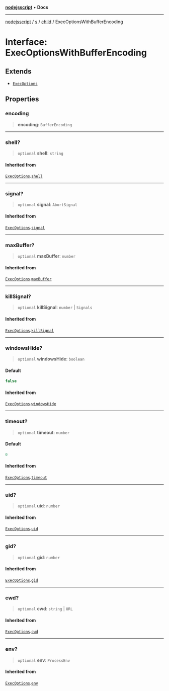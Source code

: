 [**nodejsscript**](../../../../../README.md) • **Docs**

***

[nodejsscript](../../../../../README.md) / [s](../../../README.md) / [child](../README.md) / ExecOptionsWithBufferEncoding

# Interface: ExecOptionsWithBufferEncoding

## Extends

- [`ExecOptions`](ExecOptions.md)

## Properties

### encoding

> **encoding**: `BufferEncoding`

***

### shell?

> `optional` **shell**: `string`

#### Inherited from

[`ExecOptions`](ExecOptions.md).[`shell`](ExecOptions.md#shell)

***

### signal?

> `optional` **signal**: `AbortSignal`

#### Inherited from

[`ExecOptions`](ExecOptions.md).[`signal`](ExecOptions.md#signal)

***

### maxBuffer?

> `optional` **maxBuffer**: `number`

#### Inherited from

[`ExecOptions`](ExecOptions.md).[`maxBuffer`](ExecOptions.md#maxbuffer)

***

### killSignal?

> `optional` **killSignal**: `number` \| `Signals`

#### Inherited from

[`ExecOptions`](ExecOptions.md).[`killSignal`](ExecOptions.md#killsignal)

***

### windowsHide?

> `optional` **windowsHide**: `boolean`

#### Default

```ts
false
```

#### Inherited from

[`ExecOptions`](ExecOptions.md).[`windowsHide`](ExecOptions.md#windowshide)

***

### timeout?

> `optional` **timeout**: `number`

#### Default

```ts
0
```

#### Inherited from

[`ExecOptions`](ExecOptions.md).[`timeout`](ExecOptions.md#timeout)

***

### uid?

> `optional` **uid**: `number`

#### Inherited from

[`ExecOptions`](ExecOptions.md).[`uid`](ExecOptions.md#uid)

***

### gid?

> `optional` **gid**: `number`

#### Inherited from

[`ExecOptions`](ExecOptions.md).[`gid`](ExecOptions.md#gid)

***

### cwd?

> `optional` **cwd**: `string` \| `URL`

#### Inherited from

[`ExecOptions`](ExecOptions.md).[`cwd`](ExecOptions.md#cwd)

***

### env?

> `optional` **env**: `ProcessEnv`

#### Inherited from

[`ExecOptions`](ExecOptions.md).[`env`](ExecOptions.md#env)
